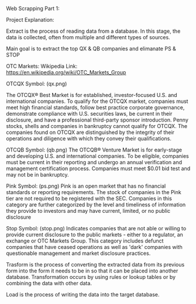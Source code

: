 Web Scrapping Part 1:


Project Explanation:

Extract
is the process of reading data from a database. In this stage, the data is collected, often from multiple and different types of sources.

Main goal is to extract the top QX & QB companies and elimanate PS & STOP  

OTC Markets: Wikipedia Link: https://en.wikipedia.org/wiki/OTC_Markets_Group

OTCQX Symbol: (qx.png)

The OTCQX® Best Market is for established, investor-focused U.S. and international companies. To qualify for the OTCQX market, companies must meet high financial standards, follow best practice corporate governance, demonstrate compliance with U.S. securities laws, be current in their disclosure, and have a professional third-party sponsor introduction. Penny stocks, shells and companies in bankruptcy cannot qualify for OTCQX. The companies found on OTCQX are distinguished by the integrity of their operations and diligence with which they convey their qualifications.

OTCQB Symbol: (qb.png)
The OTCQB® Venture Market is for early-stage and developing U.S. and international companies. To be eligible, companies must be current in their reporting and undergo an annual verification and management certification process. Companies must meet $0.01 bid test and may not be in bankruptcy. 

Pink Symbol: (ps.png)
Pink is an open market that has no financial standards or reporting requirements. The stock of companies in the Pink tier are not required to be registered with the SEC. Companies in this category are further categorized by the level and timeliness of information they provide to investors and may have current, limited, or no public disclosure

Stop Symbol: (stop.png)
Indicates companies that are not able or willing to provide current disclosure to the public markets - either to a regulator, an exchange or OTC Markets Group. This category includes defunct companies that have ceased operations as well as 'dark' companies with questionable management and market disclosure practices. 


Trasform
is the process of converting the extracted data from its previous form into the form it needs to be in so that it can be placed into another database. Transformation occurs by using rules or lookup tables or by combining the data with other data.


Load
is the process of writing the data into the target database.






















